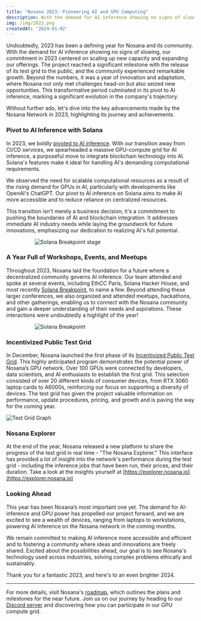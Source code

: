 ```yaml
---
title: "Nosana 2023: Pioneering AI and GPU Computing"
description: With the demand for AI inference showing no signs of slowing, our commitment in 2023 centered on scaling up new capacity and expanding our offerings
img: /img/2023.png
createdAt: '2024-01-02'
---
```

Undoubtedly, 2023 has been a defining year for Nosana and its community. With the demand for AI inference showing no signs of slowing, our commitment in 2023 centered on scaling up new capacity and expanding our offerings. The project reached a significant milestone with the release of its test grid to the public, and the community experienced remarkable growth. Beyond the numbers, it was a year of innovation and adaptation, where Nosana not only met challenges head-on but also seized new opportunities. This transformative period culminated in its pivot to AI inference, marking a significant evolution in the company's trajectory.

Without further ado, let's dive into the key advancements made by the Nosana Network in 2023, highlighting its journey and achievements. 


### Pivot to AI Inference with Solana

In 2023, we boldly [pivoted to AI inference](https://nosana.io/blog/new-direction-ai-inference). With our transition away from CI/CD services, we spearheaded a massive GPU-compute grid for AI inference, a purposeful move to integrate blockchain technology into AI. Solana's features make it ideal for handling AI's demanding computational requirements.

We observed the need for scalable computational resources as a result of the rising demand for GPUs in AI, particularly with developments like OpenAI's ChatGPT. Our pivot to AI inference on Solana aims to make AI more accessible and to reduce reliance on centralized resources.

This transition isn't merely a business decision; it's a commitment to pushing the boundaries of AI and blockchain integration. It addresses immediate AI industry needs while laying the groundwork for future innovations, emphasizing our dedication to realizing AI's full potential.

<div style="width: 70%; margin: 0 auto;">
<img alt="Solana Breakpoint stage" src="/img/solana-break-point-stage.png" />
</div>


### A Year Full of Workshops, Events, and Meetups

Throughout 2023, Nosana laid the foundation for a future where a decentralized community governs AI inference. Our team attended and spoke at several events, including EthCC Paris, Solana Hacker House, and most recently [Solana Breakpoint](https://nosana.io/blog/breakpoint-2023-bridging-the-global-gpu-shortage), to name a few. Beyond attending these larger conferences, we also organized and attended meetups, hackathons, and other gatherings, enabling us to connect with the Nosana community and gain a deeper understanding of their needs and aspirations. These interactions were undoubtedly a highlight of the year! 

<div style="width: 70%; margin: 0 auto;">
<img alt="Solana Breakpoint" src="/img/solana-break-point.png" />
</div>

### Incentivized Public Test Grid

In December, Nosana launched the first phase of its [Incentivized Public Test Grid](https://nosana.sh/test-grid). This highly anticipated program demonstrates the potential power of Nosana’s GPU network. Over 100 GPUs were connected by developers, data scientists, and AI enthusiasts to establish the first grid. This selection consisted of over 20 different kinds of consumer devices, from RTX 3060 laptop cards to A6000s, reinforcing our focus on supporting a diversity of devices. The test grid has given the project valuable information on performance, update procedures, pricing, and growth and is paving the way for the coming year.

<div style="width: 100%; margin: 0 auto;">
<img alt="Test Grid Graph" src="/img/test-grid-graph.jpg" />
</div>


### Nosana Explorer

At the end of the year, Nosana released a new platform to share the progress of the test grid in real time - "The Nosana Explorer." This interface has provided a lot of insight into the network's performance during the test grid - including the inference jobs that have been run, their prices, and their duration. Take a look at the insights yourself at [https://explorer.nosana.io](https://explorer.nosana.io)


### Looking Ahead

This year has been Nosana’s most important one yet. The demand for AI-inference and GPU power has propelled our project forward, and we are excited to see a wealth of devices, ranging from laptops to workstations, powering AI Inference on the Nosana network in the coming months. 

We remain committed to making AI inference more accessible and efficient and to fostering a community where ideas and innovations are freely shared. Excited about the possibilities ahead, our goal is to see Nosana's technology used across industries, solving complex problems ethically and sustainably. 

Thank you for a fantastic 2023, and here's to an even brighter 2024.

______

For more details, visit Nosana's [roadmap](https://docs.nosana.io/about/roadmap.html), which outlines the plans and milestones for the near future. 
Join us on our journey by heading to our [Discord server](https://discord.gg/Nosana) and discovering how you can participate in our GPU compute grid.
